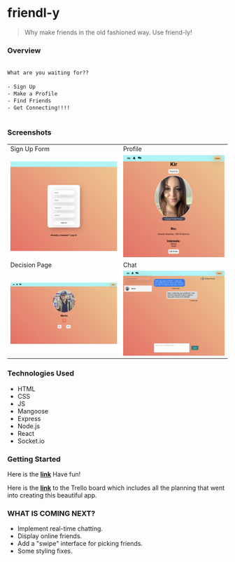 # friendl-y

> Why make friends in the old fashioned way. Use friend-ly!


### Overview 

```

What are you waiting for??

- Sign Up
- Make a Profile
- Find Friends
- Get Connecting!!!!


```


### Screenshots

<table>
  <tr>
    <td>Sign Up Form</td>
    <td>Profile</td>
    
  </tr>
  <tr>
    <td><img src="src/extra/signup.png" style="width:100%"></td>
    <td><img src="src/extra/profile.png" style="width:100%"></td>
    
  </tr>
<tr>
    <td>Decision Page</td> 
    <td>Chat</td>
    
  </tr>
  <tr>
    <td><img src="src/extra/decision.png" style="width:100%"></td>
    <td><img src="src/extra/chat.png" style="width:100%"></td>
  </tr>
 </table>

### Technologies Used

- HTML 
- CSS
- JS 
- Mangoose
- Express
- Node.js
- React
- Socket.io

### Getting Started 

Here is the **<a href="https://friendl-y.herokuapp.com/">link</a>** Have fun!

Here is the **<a href="https://trello.com/b/dMWyO6GQ/friendly">link</a>**  to the Trello board which includes all the planning that went into creating this beautiful app. 


### WHAT IS COMING NEXT?
- Implement real-time chatting.
- Display online friends.
- Add a "swipe" interface for picking friends.
- Some styling fixes. 

